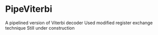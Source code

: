 PipeViterbi
===========

A pipelined version of Viterbi decoder
Used modified register exchange technique
Still under construction
